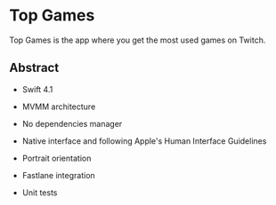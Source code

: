 # Top Games

Top Games is the app where you get the most used games on Twitch.

## Abstract

- Swift 4.1

- MVMM architecture

- No dependencies manager

- Native interface and following Apple's Human Interface Guidelines

- Portrait orientation

- Fastlane integration

- Unit tests
